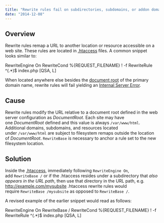 ```yaml
---
title: "Rewrite rules fail on subdirectories, subdomains, or addon domains"
date: "2014-12-08"
---
```


## Overview

Rewrite rules remap a URL to another location or resource accessible on a web site. These rules are located in [.htaccess](https://kb.apnscp.com/guides/htaccess-guide/) files. A common snippet looks similar to:

RewriteEngine On
RewriteCond %{REQUEST\_FILENAME} ! -f
RewriteRule ^(.\*)$ index.php \[QSA, L\]

When located anywhere else besides the [document root](https://kb.apnscp.com/web-content/where-is-site-content-served-from/) of the primary domain name, rewrite rules will fail yielding an [Internal Server Error](https://kb.apnscp.com/web-content/accessing-page-views-and-error-messages/).

## Cause

Rewrite rules modify the URL relative to a document root defined in the web server configuration as _DocumentRoot_. Each site may have one _DocumentRoot_ defined and this value is always `/var/www/html`. Additional domains, subdomains, and resources located under `/var/www/html` are subject to filesystem remaps outside the location of _DocumentRoot_. `RewriteBase` is necessary to anchor a rule set to the new filesystem location.

## Solution

Inside the [.htaccess](https://kb.apnscp.com/guides/htaccess-guide/), immediately following `RewriteEngine On`, add `RewriteBase /` or if the .htaccess resides under a subdirectory that _also appears in the URL path_, then use that directory in the URL path, e.g. http://example.com/mysubsite .htaccess rewrite rules would require `RewriteBase /mysubsite` as opposed to `RewriteBase /`.

A revised example of the earlier snippet would read as follows:

RewriteEngine On
RewriteBase /
RewriteCond %{REQUEST\_FILENAME} ! -f
RewriteRule ^(.\*)$ index.php \[QSA, L\]
